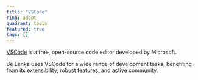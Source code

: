 ```yaml
---
title: "VSCode"
ring: adopt
quadrant: tools
featured: true
tags: []
---
```


[VSCode](https://code.visualstudio.com/) is a free, open-source code editor developed by Microsoft.

Be Lenka uses VSCode for a wide range of development tasks, benefiting from its extensibility, robust features, and active community.

